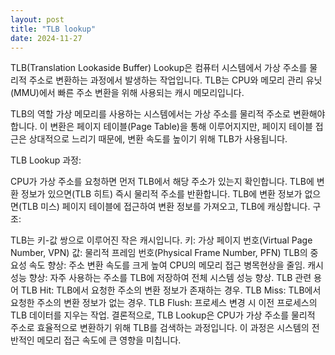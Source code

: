 ```yaml
---
layout: post
title: "TLB lookup"
date: 2024-11-27
---
```


TLB(Translation Lookaside Buffer) Lookup은 컴퓨터 시스템에서 가상 주소를 물리적 주소로 변환하는 과정에서 발생하는 작업입니다. TLB는 CPU와 메모리 관리 유닛(MMU)에서 빠른 주소 변환을 위해 사용되는 캐시 메모리입니다.

TLB의 역할
가상 메모리를 사용하는 시스템에서는 가상 주소를 물리적 주소로 변환해야 합니다. 이 변환은 페이지 테이블(Page Table)을 통해 이루어지지만, 페이지 테이블 접근은 상대적으로 느리기 때문에, 변환 속도를 높이기 위해 TLB가 사용됩니다.

TLB Lookup 과정:

CPU가 가상 주소를 요청하면 먼저 TLB에서 해당 주소가 있는지 확인합니다.
TLB에 변환 정보가 있으면(TLB 히트) 즉시 물리적 주소를 반환합니다.
TLB에 변환 정보가 없으면(TLB 미스) 페이지 테이블에 접근하여 변환 정보를 가져오고, TLB에 캐싱합니다.
구조:

TLB는 키-값 쌍으로 이루어진 작은 캐시입니다.
키: 가상 페이지 번호(Virtual Page Number, VPN)
값: 물리적 프레임 번호(Physical Frame Number, PFN)
TLB의 중요성
속도 향상: 주소 변환 속도를 크게 높여 CPU의 메모리 접근 병목현상을 줄임.
캐시 성능 향상: 자주 사용하는 주소를 TLB에 저장하여 전체 시스템 성능 향상.
TLB 관련 용어
TLB Hit: TLB에서 요청한 주소의 변환 정보가 존재하는 경우.
TLB Miss: TLB에서 요청한 주소의 변환 정보가 없는 경우.
TLB Flush: 프로세스 변경 시 이전 프로세스의 TLB 데이터를 지우는 작업.
결론적으로, TLB Lookup은 CPU가 가상 주소를 물리적 주소로 효율적으로 변환하기 위해 TLB를 검색하는 과정입니다. 이 과정은 시스템의 전반적인 메모리 접근 속도에 큰 영향을 미칩니다.
